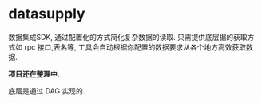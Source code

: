 # datasupply
数据集成SDK, 通过配置化的方式简化复杂数据的读取.
只需提供底层据的获取方式如 rpc 接口,表名等, 工具会自动根据你配置的数据要求从各个地方高效获取数据.

**项目还在整理中**.

底层是通过 DAG 实现的.